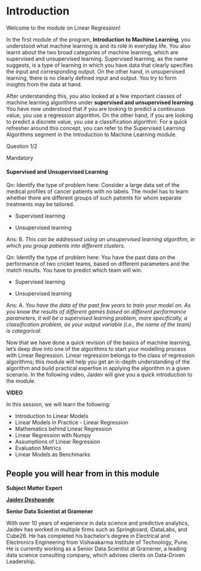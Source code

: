 # Introduction

Welcome to the module on Linear Regression!

In the first module of the program, **Introduction to Machine Learning**, you understood what machine learning is and its role in everyday life. You also learnt about the two broad categories of machine learning, which are supervised and unsupervised learning. Supervised learning, as the name suggests, is a type of learning in which you have data that clearly specifies the input and corresponding output. On the other hand, in unsupervised learning, there is no clearly defined input and output. You try to form insights from the data at hand. 

After understanding this, you also looked at a few important classes of machine learning algorithms under **supervised and unsupervised learning**. You have now understood that if you are looking to predict a continuous value, you use a regression algorithm. On the other hand, if you are looking to predict a discrete value, you use a classification algorithm. For a quick refresher around this concept, you can refer to the Supervised Learning Algorithms segment in the Introduction to Machine Learning module.

Question 1/2

Mandatory

#### Supervised and Unsupervised Learning

Qn: Identify the type of problem here: Consider a large data set of the medical profiles of cancer patients with no labels. The model has to learn whether there are different groups of such patients for whom separate treatments may be tailored.

- Supervised learning

- Unsupervised learning

Ans: B. *This can be addressed using an unsupervised learning algorithm, in which you group patients into different clusters.*

Qn: Identify the type of problem here: You have the past data on the performance of two cricket teams, based on different parameters and the match results. You have to predict which team will win.

- Supervised learning

- Unsupervised learning

Ans: A. *You have the data of the past few years to train your model on. As you know the results of different games based on different performance parameters, it will be a supervised learning problem, more specifically, a classification problem, as your output variable (i.e., the name of the team) is categorical.*

Now that we have done a quick revision of the basics of machine learning, let’s deep dive into one of the algorithms to start your modelling process with Linear Regression. Linear regression belongs to the class of regression algorithms; this module will help you get an in-depth understanding of the algorithm and build practical expertise in applying the algorithm in a given scenario. In the following video, Jaidev will give you a quick introduction to the module.

**VIDEO**

In this session, we will learn the following:

-   Introduction to Linear Models
-   Linear Models in Practice - Linear Regression
-   Mathematics behind Linear Regression 
-   Linear Regression with Numpy
-   Assumptions of Linear Regression
-   Evaluation Metrics
-   Linear Models as Benchmarks

## People you will hear from in this module

**Subject Matter Expert**

**[Jaidev Deshpande](https://www.linkedin.com/in/jaidevd/)**

**Senior Data Scientist at Gramener**

With over 10 years of experience in data science and predictive analytics, Jaidev has worked in multiple firms such as Springboard, iDataLabs, and Cube26. He has completed his bachelor’s degree in Electrical and Electronics Engineering from Vishwakarma Institute of Technology, Pune. He is currently working as a Senior Data Scientist at Gramener, a leading data science consulting company, which advises clients on Data-Driven Leadership.